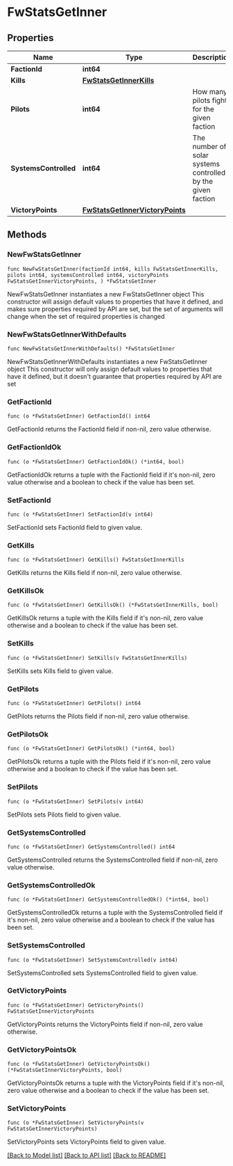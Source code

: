 # FwStatsGetInner

## Properties

Name | Type | Description | Notes
------------ | ------------- | ------------- | -------------
**FactionId** | **int64** |  | 
**Kills** | [**FwStatsGetInnerKills**](FwStatsGetInnerKills.md) |  | 
**Pilots** | **int64** | How many pilots fight for the given faction | 
**SystemsControlled** | **int64** | The number of solar systems controlled by the given faction | 
**VictoryPoints** | [**FwStatsGetInnerVictoryPoints**](FwStatsGetInnerVictoryPoints.md) |  | 

## Methods

### NewFwStatsGetInner

`func NewFwStatsGetInner(factionId int64, kills FwStatsGetInnerKills, pilots int64, systemsControlled int64, victoryPoints FwStatsGetInnerVictoryPoints, ) *FwStatsGetInner`

NewFwStatsGetInner instantiates a new FwStatsGetInner object
This constructor will assign default values to properties that have it defined,
and makes sure properties required by API are set, but the set of arguments
will change when the set of required properties is changed

### NewFwStatsGetInnerWithDefaults

`func NewFwStatsGetInnerWithDefaults() *FwStatsGetInner`

NewFwStatsGetInnerWithDefaults instantiates a new FwStatsGetInner object
This constructor will only assign default values to properties that have it defined,
but it doesn't guarantee that properties required by API are set

### GetFactionId

`func (o *FwStatsGetInner) GetFactionId() int64`

GetFactionId returns the FactionId field if non-nil, zero value otherwise.

### GetFactionIdOk

`func (o *FwStatsGetInner) GetFactionIdOk() (*int64, bool)`

GetFactionIdOk returns a tuple with the FactionId field if it's non-nil, zero value otherwise
and a boolean to check if the value has been set.

### SetFactionId

`func (o *FwStatsGetInner) SetFactionId(v int64)`

SetFactionId sets FactionId field to given value.


### GetKills

`func (o *FwStatsGetInner) GetKills() FwStatsGetInnerKills`

GetKills returns the Kills field if non-nil, zero value otherwise.

### GetKillsOk

`func (o *FwStatsGetInner) GetKillsOk() (*FwStatsGetInnerKills, bool)`

GetKillsOk returns a tuple with the Kills field if it's non-nil, zero value otherwise
and a boolean to check if the value has been set.

### SetKills

`func (o *FwStatsGetInner) SetKills(v FwStatsGetInnerKills)`

SetKills sets Kills field to given value.


### GetPilots

`func (o *FwStatsGetInner) GetPilots() int64`

GetPilots returns the Pilots field if non-nil, zero value otherwise.

### GetPilotsOk

`func (o *FwStatsGetInner) GetPilotsOk() (*int64, bool)`

GetPilotsOk returns a tuple with the Pilots field if it's non-nil, zero value otherwise
and a boolean to check if the value has been set.

### SetPilots

`func (o *FwStatsGetInner) SetPilots(v int64)`

SetPilots sets Pilots field to given value.


### GetSystemsControlled

`func (o *FwStatsGetInner) GetSystemsControlled() int64`

GetSystemsControlled returns the SystemsControlled field if non-nil, zero value otherwise.

### GetSystemsControlledOk

`func (o *FwStatsGetInner) GetSystemsControlledOk() (*int64, bool)`

GetSystemsControlledOk returns a tuple with the SystemsControlled field if it's non-nil, zero value otherwise
and a boolean to check if the value has been set.

### SetSystemsControlled

`func (o *FwStatsGetInner) SetSystemsControlled(v int64)`

SetSystemsControlled sets SystemsControlled field to given value.


### GetVictoryPoints

`func (o *FwStatsGetInner) GetVictoryPoints() FwStatsGetInnerVictoryPoints`

GetVictoryPoints returns the VictoryPoints field if non-nil, zero value otherwise.

### GetVictoryPointsOk

`func (o *FwStatsGetInner) GetVictoryPointsOk() (*FwStatsGetInnerVictoryPoints, bool)`

GetVictoryPointsOk returns a tuple with the VictoryPoints field if it's non-nil, zero value otherwise
and a boolean to check if the value has been set.

### SetVictoryPoints

`func (o *FwStatsGetInner) SetVictoryPoints(v FwStatsGetInnerVictoryPoints)`

SetVictoryPoints sets VictoryPoints field to given value.



[[Back to Model list]](../README.md#documentation-for-models) [[Back to API list]](../README.md#documentation-for-api-endpoints) [[Back to README]](../README.md)


